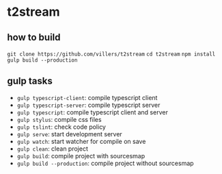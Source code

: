 # t2stream

## how to build
`git clone https://github.com/villers/t2stream`
`cd t2stream`
`npm install`
`gulp build --production`


## gulp tasks

* `gulp typescript-client`: compile typescript client
* `gulp typescript-server`: compile typescript server
* `gulp typescript`: compile typescript client and server
* `gulp stylus`: compile css files
* `gulp tslint`: check code policy
* `gulp serve`: start development server
* `gulp watch`: start watcher for compile on save
* `gulp clean`: clean project
* `gulp build`: compile project with sourcesmap
* `gulp build --production`: compile project without sourcesmap

